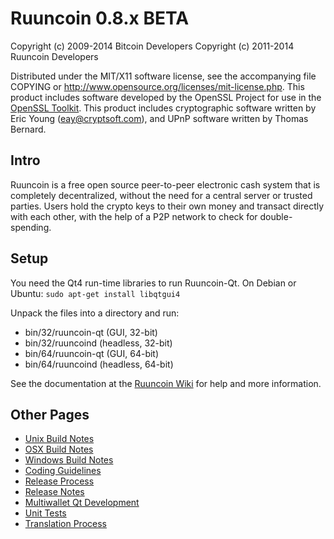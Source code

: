 Ruuncoin 0.8.x BETA
====================

Copyright (c) 2009-2014 Bitcoin Developers
Copyright (c) 2011-2014 Ruuncoin Developers

Distributed under the MIT/X11 software license, see the accompanying
file COPYING or http://www.opensource.org/licenses/mit-license.php.
This product includes software developed by the OpenSSL Project for use in the [OpenSSL Toolkit](http://www.openssl.org/). This product includes
cryptographic software written by Eric Young ([eay@cryptsoft.com](mailto:eay@cryptsoft.com)), and UPnP software written by Thomas Bernard.


Intro
---------------------
Ruuncoin is a free open source peer-to-peer electronic cash system that is
completely decentralized, without the need for a central server or trusted
parties.  Users hold the crypto keys to their own money and transact directly
with each other, with the help of a P2P network to check for double-spending.


Setup
---------------------
You need the Qt4 run-time libraries to run Ruuncoin-Qt. On Debian or Ubuntu:
	`sudo apt-get install libqtgui4`

Unpack the files into a directory and run:

- bin/32/ruuncoin-qt (GUI, 32-bit)
- bin/32/ruuncoind (headless, 32-bit)
- bin/64/ruuncoin-qt (GUI, 64-bit)
- bin/64/ruuncoind (headless, 64-bit)

See the documentation at the [Ruuncoin Wiki](http://ruuncoin.info)
for help and more information.


Other Pages
---------------------
- [Unix Build Notes](build-unix.md)
- [OSX Build Notes](build-osx.md)
- [Windows Build Notes](build-msw.md)
- [Coding Guidelines](coding.md)
- [Release Process](release-process.md)
- [Release Notes](release-notes.md)
- [Multiwallet Qt Development](multiwallet-qt.md)
- [Unit Tests](unit-tests.md)
- [Translation Process](translation_process.md)
